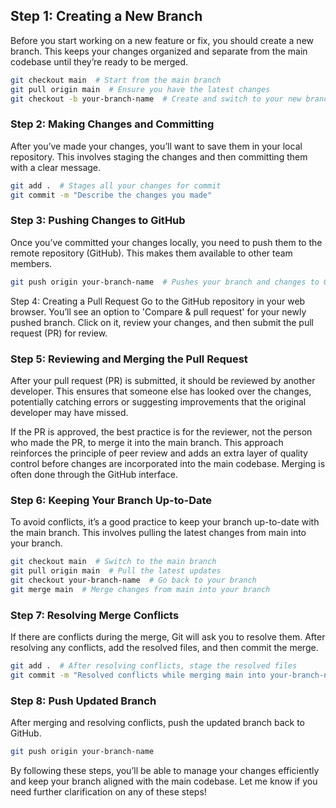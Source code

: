 ## Step 1: Creating a New Branch
Before you start working on a new feature or fix, you should create a new branch. This keeps your changes organized and separate from the main codebase until they’re ready to be merged.

```bash
git checkout main  # Start from the main branch
git pull origin main  # Ensure you have the latest changes
git checkout -b your-branch-name  # Create and switch to your new branch for e.g git checkout -b Rabina_development
```
### Step 2: Making Changes and Committing
After you’ve made your changes, you’ll want to save them in your local repository. This involves staging the changes and then committing them with a clear message.

```bash
git add .  # Stages all your changes for commit
git commit -m "Describe the changes you made"

```

### Step 3: Pushing Changes to GitHub
Once you’ve committed your changes locally, you need to push them to the remote repository (GitHub). This makes them available to other team members.

```bash
git push origin your-branch-name  # Pushes your branch and changes to GitHub
```

Step 4: Creating a Pull Request
Go to the GitHub repository in your web browser. You’ll see an option to 'Compare & pull request' for your newly pushed branch. Click on it, review your changes, and then submit the pull request (PR) for review.

### Step 5: Reviewing and Merging the Pull Request
After your pull request (PR) is submitted, it should be reviewed by another developer. This ensures that someone else has looked over the changes, potentially catching errors or suggesting improvements that the original developer may have missed.

If the PR is approved, the best practice is for the reviewer, not the person who made the PR, to merge it into the main branch. This approach reinforces the principle of peer review and adds an extra layer of quality control before changes are incorporated into the main codebase. Merging is often done through the GitHub interface.

### Step 6: Keeping Your Branch Up-to-Date
To avoid conflicts, it’s a good practice to keep your branch up-to-date with the main branch. This involves pulling the latest changes from main into your branch.

```bash
git checkout main  # Switch to the main branch
git pull origin main  # Pull the latest updates
git checkout your-branch-name  # Go back to your branch
git merge main  # Merge changes from main into your branch
```
### Step 7: Resolving Merge Conflicts
If there are conflicts during the merge, Git will ask you to resolve them. After resolving any conflicts, add the resolved files, and then commit the merge.

```bash
git add .  # After resolving conflicts, stage the resolved files
git commit -m "Resolved conflicts while merging main into your-branch-name"

```

### Step 8: Push Updated Branch
After merging and resolving conflicts, push the updated branch back to GitHub.

```bash
git push origin your-branch-name
```
By following these steps, you’ll be able to manage your changes efficiently and keep your branch aligned with the main codebase. Let me know if you need further clarification on any of these steps!
